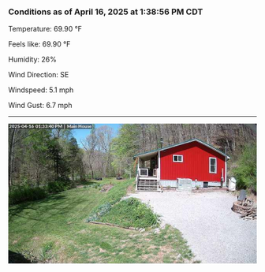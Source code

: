 ### Conditions as of April 16, 2025 at 1:38:56 PM CDT 

Temperature: 69.90 &deg;F

Feels like: 69.90 &deg;F

Humidity: 26%

Wind Direction: SE

Windspeed: 5.1 mph

Wind Gust: 6.7 mph

---

<img src="./images/latest.jpeg"/>

